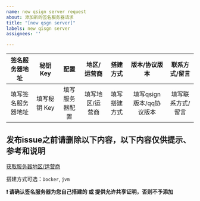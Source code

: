 ```yaml
---
name: new qsign server request
about: 添加新的签名服务器请求
title: "[new qsgn server]"
labels: new qisgn server
assignees: ''

---
```


| 签名服务器地址 | 秘钥 Key | 配置 | 地区/运营商 | 搭建方式 | 版本/协议版本 | 联系方式/留言 |
| :---: | :---: | :---: | :---: | :---: | :---: | :---: |
| 填写签名服务器地址 | 填写秘钥 Key | 填写服务器配置 | 填写地区/运营商 | 填写搭建方式 | 填写qsign版本/qq协议版本 | 填写联系方式/留言 |

## 发布issue之前请删除以下内容，以下内容仅供提示、参考和说明
[获取服务器地区/运营商](https://github.com/ShintoKosei/qsign-server-list#%E5%B0%8F%E6%8F%90%E7%A4%BA-tips)

搭建方式可选：`Docker`, `jvm`

**❗️ 请确认签名服务器为您自己搭建的 或 提供允许共享证明，否则不予添加**
